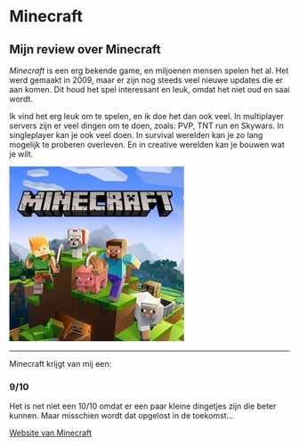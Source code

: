 # Minecraft

## Mijn review over Minecraft

*Minecraft* is een erg bekende game, en miljoenen mensen spelen het al. Het werd gemaakt in 2009, maar er zijn nog steeds veel nieuwe updates die er aan komen. Dit houd het spel interessant en leuk, omdat het niet oud en saai wordt. 

Ik vind het erg leuk om te spelen, en ik doe het dan ook veel. In multiplayer servers zijn er veel dingen om te doen, zoals: PVP, TNT run en Skywars. 
In singleplayer kan je ook veel doen. In survival werelden kan je zo lang mogelijk te proberen overleven. En in creative werelden kan je bouwen wat je wilt.

![Minecraft Logo](Minecraft.jpg)

---

Minecraft krijgt van mij een:

### 9/10

Het is net niet een 10/10 omdat er een paar kleine dingetjes zijn die beter kunnen. Maar misschien wordt dat opgelost in de toekomst...

[Website van Minecraft](https://www.minecraft.net/nl-nl)
